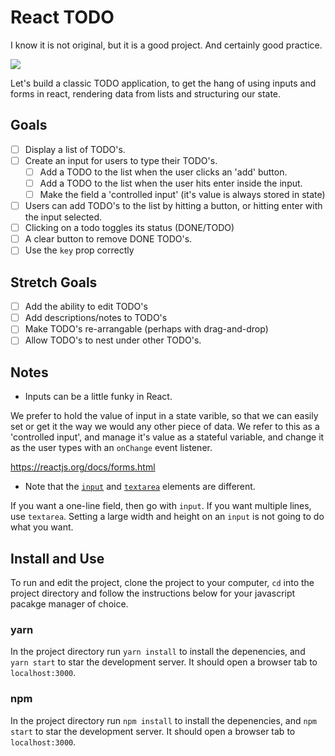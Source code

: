 # React TODO 

I know it is not original, but it is a good project. And certainly good practice.

<img src="https://i.imgur.com/HCtZ4Ix.gif" />

Let's build a classic TODO application, to get the hang of using inputs and forms in react, rendering data from lists and structuring our state.

## Goals

* [ ] Display a list of TODO's.
* [ ] Create an input for users to type their TODO's.
  * [ ] Add a TODO to the list when the user clicks an 'add' button.
  * [ ] Add a TODO to the list when the user hits enter inside the input.
  * [ ] Make the field a 'controlled input' (it's value is always stored in state)
* [ ] Users can add TODO's to the list by hitting a button, or hitting enter with the input selected.
* [ ] Clicking on a todo toggles its status (DONE/TODO)
* [ ] A clear button to remove DONE TODO's.
* [ ] Use the `key` prop correctly

## Stretch Goals

* [ ] Add the ability to edit TODO's
* [ ] Add descriptions/notes to TODO's
* [ ] Make TODO's re-arrangable (perhaps with drag-and-drop)
* [ ] Allow TODO's to nest under other TODO's.

## Notes

* Inputs can be a little funky in React. 

We prefer to hold the value of input in a state varible, so that we can easily set or get it the way we would any other piece of data. We refer to this as a 'controlled input', and manage it's value as a stateful variable, and change it as the user types with an `onChange` event listener.

https://reactjs.org/docs/forms.html

* Note that the [`input`](https://developer.mozilla.org/en-US/docs/Web/HTML/Element/input) and [`textarea`](https://developer.mozilla.org/en-US/docs/Web/HTML/Element/textarea) elements are different. 

If you want a one-line field, then go with `input`. If you want multiple lines, use `textarea`. Setting a large width and height on an `input` is not going to do what you want.

## Install and Use

To run and edit the project, clone the project to your computer, `cd` into the project directory and follow the instructions below for your javascript pacakge manager of choice.

### yarn

In the project directory run `yarn install` to install the depenencies, and `yarn start` to star the development server. It should open a browser tab to `localhost:3000`.

### npm

In the project directory run `npm install` to install the depenencies, and `npm start` to star the development server. It should open a browser tab to `localhost:3000`.
